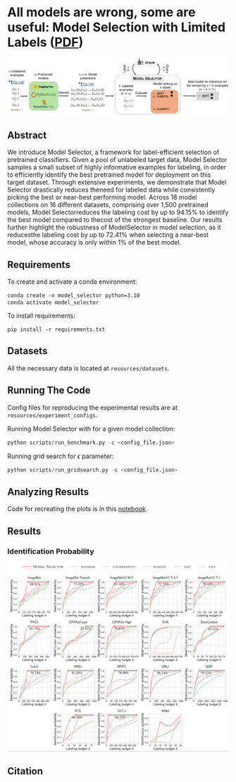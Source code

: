 # All models are wrong, some are useful: Model Selection with Limited Labels ([PDF](https://arxiv.org/pdf/2410.13609))

![Model Selector](resources/overview.png)

## Abstract

We introduce Model Selector, a framework for label-efficient selection of pretrained classifiers. Given a pool of unlabeled target data, Model Selector samples a small subset of highly informative examples for labeling, in order to efficiently identify the best pretrained model for deployment on this target dataset. Through extensive experiments, we demonstrate that Model Selector drastically reduces theneed for labeled data while consistently picking the best or near-best performing model. Across 18 model collections on 16 different datasets, comprising over 1,500 pretrained models, Model Selectorreduces the labeling cost by up to 94.15% to identify the best model compared to thecost of the strongest baseline. Our results further highlight the robustness of ModelSelector in model selection, as it reducesthe labeling cost by up to 72.41% when selecting a near-best model, whose accuracy is only within 1% of the best model.

## Requirements

To create and activate a conda environment:
```setup
conda create -n model_selector python=3.10
conda activate model_selector
```

To install requirements:

```setup
pip install -r requirements.txt
```

## Datasets
All the necessary data is located at `resources/datasets`.



## Running The Code
Config files for reproducing the experimental results are at `resources/experiment_configs`.

Running Model Selector with for a given model collection:
```python
python scripts/run_benchmark.py -c <config_file.json>
```

Running grid search for $\epsilon$ parameter:
```python
python scripts/run_gridsearch.py -c <config_file.json>
```

## Analyzing Results
Code for recreating the plots is in this [notebook](src/plotting.ipynb).

## Results

### Identification Probability

![Identification Probability](resources/results.png)

## Citation
```
```